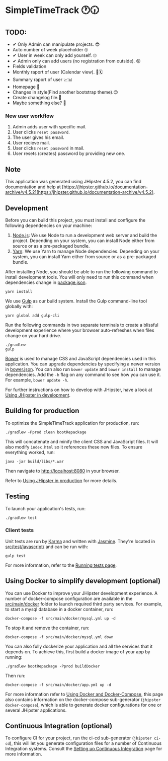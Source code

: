 # SimpleTimeTrack 🕐🕡


## TODO:
- ✔ Only Admin can manipulate projects. 😎
- Auto number of week placeholder 🙄 
- ✔ User in week can only add yourself. 🙄
- ✔ Admin only can add users (no registration from outside). 😡
- Fields validation
- Monthly raport of user (Calendar view). 📅🗓
- Summary raport of user 📈📊
- Homepage 👋
- Changes in style(Find another bootstrap theme).😌
- Create changelog file.🤠
- Maybe something else? 🤔

### New user workflow
1. Admin adds user with specific mail.
2. User clicks `reset password`.
3. The user gives his email.
4. User recieve mail.
5. User clicks `reset password` in mail.
6. User resets (creates) password by providing new one.

## Note

This application was generated using JHipster 4.5.2, you can find documentation and help at [https://jhipster.github.io/documentation-archive/v4.5.2](https://jhipster.github.io/documentation-archive/v4.5.2).

## Development

Before you can build this project, you must install and configure the following dependencies on your machine:

1. [Node.js][]: We use Node to run a development web server and build the project.
   Depending on your system, you can install Node either from source or as a pre-packaged bundle.
2. [Yarn][]: We use Yarn to manage Node dependencies.
   Depending on your system, you can install Yarn either from source or as a pre-packaged bundle.

After installing Node, you should be able to run the following command to install development tools.
You will only need to run this command when dependencies change in [package.json](package.json).

    yarn install

We use [Gulp][] as our build system. Install the Gulp command-line tool globally with:

    yarn global add gulp-cli

Run the following commands in two separate terminals to create a blissful development experience where your browser
auto-refreshes when files change on your hard drive.

    ./gradlew
    gulp

[Bower][] is used to manage CSS and JavaScript dependencies used in this application. You can upgrade dependencies by
specifying a newer version in [bower.json](bower.json). You can also run `bower update` and `bower install` to manage dependencies.
Add the `-h` flag on any command to see how you can use it. For example, `bower update -h`.

For further instructions on how to develop with JHipster, have a look at [Using JHipster in development][].


## Building for production

To optimize the SimpleTimeTrack application for production, run:

    ./gradlew -Pprod clean bootRepackage

This will concatenate and minify the client CSS and JavaScript files. It will also modify `index.html` so it references these new files.
To ensure everything worked, run:

    java -jar build/libs/*.war

Then navigate to [http://localhost:8080](http://localhost:8080) in your browser.

Refer to [Using JHipster in production][] for more details.

## Testing

To launch your application's tests, run:

    ./gradlew test

### Client tests

Unit tests are run by [Karma][] and written with [Jasmine][]. They're located in [src/test/javascript/](src/test/javascript/) and can be run with:

    gulp test



For more information, refer to the [Running tests page][].

## Using Docker to simplify development (optional)

You can use Docker to improve your JHipster development experience. A number of docker-compose configuration are available in the [src/main/docker](src/main/docker) folder to launch required third party services.
For example, to start a mysql database in a docker container, run:

    docker-compose -f src/main/docker/mysql.yml up -d

To stop it and remove the container, run:

    docker-compose -f src/main/docker/mysql.yml down

You can also fully dockerize your application and all the services that it depends on.
To achieve this, first build a docker image of your app by running:

    ./gradlew bootRepackage -Pprod buildDocker

Then run:

    docker-compose -f src/main/docker/app.yml up -d

For more information refer to [Using Docker and Docker-Compose][], this page also contains information on the docker-compose sub-generator (`jhipster docker-compose`), which is able to generate docker configurations for one or several JHipster applications.

## Continuous Integration (optional)

To configure CI for your project, run the ci-cd sub-generator (`jhipster ci-cd`), this will let you generate configuration files for a number of Continuous Integration systems. Consult the [Setting up Continuous Integration][] page for more information.

[JHipster Homepage and latest documentation]: https://jhipster.github.io
[JHipster 4.5.2 archive]: https://jhipster.github.io/documentation-archive/v4.5.2

[Using JHipster in development]: https://jhipster.github.io/documentation-archive/v4.5.2/development/
[Using Docker and Docker-Compose]: https://jhipster.github.io/documentation-archive/v4.5.2/docker-compose
[Using JHipster in production]: https://jhipster.github.io/documentation-archive/v4.5.2/production/
[Running tests page]: https://jhipster.github.io/documentation-archive/v4.5.2/running-tests/
[Setting up Continuous Integration]: https://jhipster.github.io/documentation-archive/v4.5.2/setting-up-ci/


[Node.js]: https://nodejs.org/
[Yarn]: https://yarnpkg.org/
[Bower]: http://bower.io/
[Gulp]: http://gulpjs.com/
[BrowserSync]: http://www.browsersync.io/
[Karma]: http://karma-runner.github.io/
[Jasmine]: http://jasmine.github.io/2.0/introduction.html
[Protractor]: https://angular.github.io/protractor/
[Leaflet]: http://leafletjs.com/
[DefinitelyTyped]: http://definitelytyped.org/
